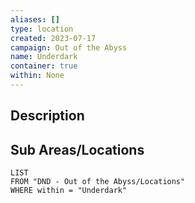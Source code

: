 ```yaml
---
aliases: []
type: location
created: 2023-07-17
campaign: Out of the Abyss
name: Underdark
container: true
within: None
---
```


## Description


## Sub Areas/Locations

```dataview
LIST
FROM "DND - Out of the Abyss/Locations"
WHERE within = "Underdark"
```

